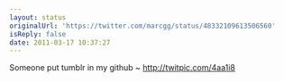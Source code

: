 ```yaml
---
layout: status
originalUrl: 'https://twitter.com/marcgg/status/48332109613506560'
isReply: false
date: 2011-03-17 10:37:27
---
```


Someone put tumblr in my github ~ http://twitpic.com/4aa1i8
